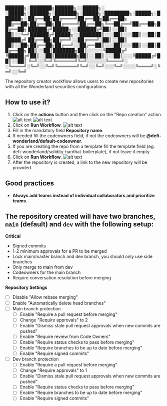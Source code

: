 
██████╗░███████╗██████╗░░█████╗░  ░█████╗░██████╗░███████╗░█████╗░████████╗░█████╗░██████╗░
██╔══██╗██╔════╝██╔══██╗██╔══██╗  ██╔══██╗██╔══██╗██╔════╝██╔══██╗╚══██╔══╝██╔══██╗██╔══██╗
██████╔╝█████╗░░██████╔╝██║░░██║  ██║░░╚═╝██████╔╝█████╗░░███████║░░░██║░░░██║░░██║██████╔╝
██╔══██╗██╔══╝░░██╔═══╝░██║░░██║  ██║░░██╗██╔══██╗██╔══╝░░██╔══██║░░░██║░░░██║░░██║██╔══██╗
██║░░██║███████╗██║░░░░░╚█████╔╝  ╚█████╔╝██║░░██║███████╗██║░░██║░░░██║░░░╚█████╔╝██║░░██║
╚═╝░░╚═╝╚══════╝╚═╝░░░░░░╚════╝░  ░╚════╝░╚═╝░░╚═╝╚══════╝╚═╝░░╚═╝░░░╚═╝░░░░╚════╝░╚═╝░░╚═╝

The repository creator workflow allows users to create new repositories with all the Wonderland securities configurations. 


## How to use it?

1. Click on the **actions** button and then click on the "Repo creation" action.
![alt text](https://github.com/defi-wonderland/repo-creator/blob/main/step_1.png?raw=true)
![alt text](https://github.com/defi-wonderland/repo-creator/blob/main/step_2.png?raw=true)
2. Click on **Run Workflow**.
![alt text](https://github.com/defi-wonderland/repo-creator/blob/main/step_3.png?raw=true)
3. Fill in the mandatory field **Repository name**.
4. If needed fill the codeowners field, if not the codeowners will be **@defi-wonderland/default-codeowner**.
5. If you are creating the repo from a template fill the template field (eg. defi-wonderland/solidity-hardhat-boilerplate), if not leave it empty.
6. Click on **Run Workflow**.
![alt text](https://github.com/defi-wonderland/repo-creator/blob/main/step_1.png?raw=true)
7. After the repository is created, a link to the new repository will be provided.

## Good practices

- **Always add teams instead of individual collaborators and prioritize teams**.

## The repository created will have two branches, `main` (default) and `dev` with the following setup:

  **Critical**

  - Signed commits
  - 1-2 minimum approvals for a PR to be merged
  - Lock main/master branch and dev branch, you should only use side branches
  - Only merge to main from dev
  - Codeowners for the main branch
  - Require conversation resolution before merging

  **Repository Settings**

  - [ ] Disable "Allow rebase merging"
  - [ ] Enable "Automatically delete head branches"
  - [ ] Main branch protection
    - [ ] Enable "Require a pull request before merging"
    - [ ] Change "Require approvals" to 2
    - [ ] Enable "Dismiss stale pull request approvals when new commits are pushed"
    - [ ] Enable "Require review from Code Owners"
    - [ ] Enable "Require status checks to pass before merging"
    - [ ] Enable "Require branches to be up to date before merging"
    - [ ] Enable "Require signed commits"
  - [ ] Dev branch protection
    - [ ] Enable "Require a pull request before merging"
    - [ ] Change "Require approvals" to 1
    - [ ] Enable "Dismiss stale pull request approvals when new commits are pushed"
    - [ ] Enable "Require status checks to pass before merging"
    - [ ] Enable "Require branches to be up to date before merging"
    - [ ] Enable "Require signed commits"

